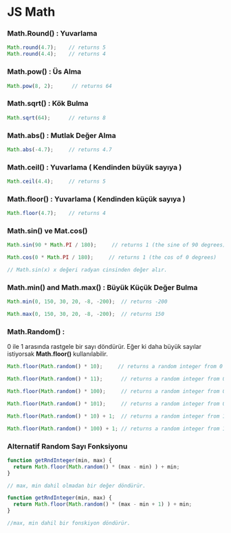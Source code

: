 # JS Math

### **Math.Round() : Yuvarlama**

```jsx
Math.round(4.7);    // returns 5
Math.round(4.4);    // returns 4
```

### Math.pow() : Üs Alma

```jsx
Math.pow(8, 2);      // returns 64
```

### Math.sqrt() : Kök Bulma

```jsx
Math.sqrt(64);      // returns 8
```

### Math.abs() : Mutlak Değer Alma

```jsx
Math.abs(-4.7);     // returns 4.7
```

### Math.ceil() : Yuvarlama ( Kendinden büyük sayıya )

```jsx
Math.ceil(4.4);     // returns 5
```

### Math.floor() : Yuvarlama ( Kendinden küçük sayıya )

```jsx
Math.floor(4.7);    // returns 4
```

### Math.sin() ve Mat.cos()

```jsx
Math.sin(90 * Math.PI / 180);     // returns 1 (the sine of 90 degrees)

Math.cos(0 * Math.PI / 180);     // returns 1 (the cos of 0 degrees)

// Math.sin(x) x değeri radyan cinsinden değer alır. 
```

### Math.min() and Math.max() : Büyük Küçük Değer Bulma

```jsx
Math.min(0, 150, 30, 20, -8, -200);  // returns -200

Math.max(0, 150, 30, 20, -8, -200);  // returns 150
```

### Math.Random() :

0 ile 1 arasında rastgele bir sayı döndürür. Eğer ki daha büyük sayılar istiyorsak **Math.floor()** kullanılabilir.

```jsx
Math.floor(Math.random() * 10);     // returns a random integer from 0 to 9

Math.floor(Math.random() * 11);      // returns a random integer from 0 to 10

Math.floor(Math.random() * 100);     // returns a random integer from 0 to 99

Math.floor(Math.random() * 101);     // returns a random integer from 0 to 100

Math.floor(Math.random() * 10) + 1;  // returns a random integer from 1 to 10

Math.floor(Math.random() * 100) + 1; // returns a random integer from 1 to 100
```

### Alternatif Random Sayı Fonksiyonu

```jsx
function getRndInteger(min, max) {
  return Math.floor(Math.random() * (max - min) ) + min;
}

// max, min dahil olmadan bir değer döndürür.

function getRndInteger(min, max) {
  return Math.floor(Math.random() * (max - min + 1) ) + min;
}

//max, min dahil bir fonskiyon döndürür.
```